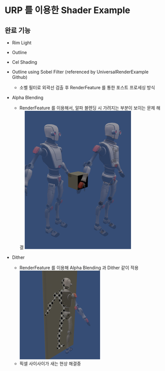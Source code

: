 # URP 를 이용한 Shader Example

## 완료 기능

- Rim Light
- Outline
- Cel Shading
- Outline using Sobel Filter (referenced by UniversalRenderExample Github)

  - 소벨 필터로 외곽선 검출 후 RenderFeature 를 통한 포스트 프로세싱 방식

- Alpha Blending

  - RenderFeature 를 이용해서, 알파 블렌딩 시 가려지는 부분이 보이는 문제 해결
    ![screenshot_1](screenshot_1.png)

- Dither
  - RenderFeature 를 이용해 Alpha Blending 과 Dither 같이 적용
    ![screenshot_2](screenshot_2.png)
  - 픽셀 사이사이가 새는 현상 해결중
